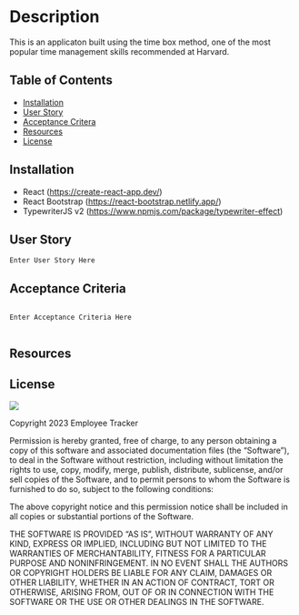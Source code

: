 # Description
This is an applicaton built using the time box method, one of the most popular time management skills recommended at Harvard.

## Table of Contents
- [Installation](installation)
- [User Story](#user-story)
- [Acceptance Critera](acceptance-criteria)
- [Resources](resources)
- [License](license)

## Installation

- React (https://create-react-app.dev/)
- React Bootstrap (https://react-bootstrap.netlify.app/)
- TypewriterJS v2 (https://www.npmjs.com/package/typewriter-effect)

## User Story
````
Enter User Story Here

````


## Acceptance Criteria

````

Enter Acceptance Criteria Here


````

## Resources


## License

<img src='https://img.shields.io/badge/License-MIT-yellow.svg?style=for-the-badge'>

Copyright 2023 Employee Tracker

Permission is hereby granted, free of charge, to any person obtaining a copy of this software and associated documentation files (the “Software”), to deal in the Software without restriction, including without limitation the rights to use, copy, modify, merge, publish, distribute, sublicense, and/or sell copies of the Software, and to permit persons to whom the Software is furnished to do so, subject to the following conditions:

The above copyright notice and this permission notice shall be included in all copies or substantial portions of the Software.

THE SOFTWARE IS PROVIDED “AS IS”, WITHOUT WARRANTY OF ANY KIND, EXPRESS OR IMPLIED, INCLUDING BUT NOT LIMITED TO THE WARRANTIES OF MERCHANTABILITY, FITNESS FOR A PARTICULAR PURPOSE AND NONINFRINGEMENT. IN NO EVENT SHALL THE AUTHORS OR COPYRIGHT HOLDERS BE LIABLE FOR ANY CLAIM, DAMAGES OR OTHER LIABILITY, WHETHER IN AN ACTION OF CONTRACT, TORT OR OTHERWISE, ARISING FROM, OUT OF OR IN CONNECTION WITH THE SOFTWARE OR THE USE OR OTHER DEALINGS IN THE SOFTWARE.
